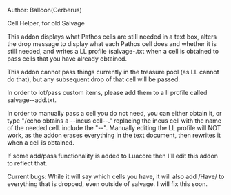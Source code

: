 Author: Balloon(Cerberus)

Cell Helper, for old Salvage

This addon displays what Pathos cells are still needed in a text box, alters the drop message to display what each Pathos cell does and whether it is still needed, and writes a LL profile (salvage-<playername>.txt when a cell is obtained to pass cells that you have already obtained.

This addon cannot pass things currently in the treasure pool (as LL cannot do that), but any subsequent drop of that cell will be passed. 

In order to lot/pass custom items, please add them to a ll profile called salvage-<playername>-add.txt. 

In order to manually pass a cell you do not need, you can either obtain it, or type "/echo <me> obtains a --incus cell--." replacing the incus cell with the name of the needed cell. include the "--". Manually editing the LL profile will NOT work, as the addon erases everything in the text document, then rewrites it when a cell is obtained.

If some add/pass functionality is added to Luacore then I'll edit this addon to reflect that. 

Current bugs: While it will say which cells you have, it will also add /Have/ to everything that is dropped, even outside of salvage. I will fix this soon.



